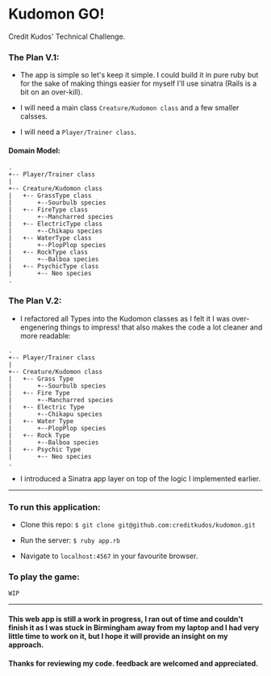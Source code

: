 # Kudomon GO!
Credit Kudos' Technical Challenge.

### The Plan V.1:

* The app is simple so let's keep it simple. I could build it in pure ruby but for the sake of making things easier for myself I'll use sinatra (Rails is a bit on an over-kill).

* I will need a main class `Creature/Kudomon class` and a few smaller calsses.

* I will need a `Player/Trainer class`.


#### Domain Model:
```
.
+-- Player/Trainer class
|
+-- Creature/Kudomon class
|   +-- GrassType class
|       +--Sourbulb species
|   +-- FireType class
|       +--Mancharred species
|   +-- ElectricType class
|       +--Chikapu species
|   +-- WaterType class
|       +--PlopPlop species
|   +-- RockType class
|       +--Balboa species
|   +-- PsychicType class
|       +-- Neo species
.
```
### The Plan V.2:
* I refactored all Types into the Kudomon classes as I felt it I was over-engenering things to impress! that also makes the code a lot cleaner and more readable:
```
.
+-- Player/Trainer class
|
+-- Creature/Kudomon class
|   +-- Grass Type
|       +--Sourbulb species
|   +-- Fire Type
|       +--Mancharred species
|   +-- Electric Type
|       +--Chikapu species
|   +-- Water Type
|       +--PlopPlop species
|   +-- Rock Type
|       +--Balboa species
|   +-- Psychic Type
|       +-- Neo species
.
```
* I introduced a Sinatra app layer on top of the logic I implemented earlier.

----------
### To run this application:
* Clone this repo:
`$ git clone git@github.com:creditkudos/kudomon.git`

* Run the server:
`$ ruby app.rb`

* Navigate to `localhost:4567` in your favourite browser.

### To play the game:

```
WIP
```
----------

#### This web app is still a work in progress, I ran out of time and couldn't finish it as I was stuck in Birmingham away from my laptop and I had very little time to work on it, but I hope it will provide an insight on my approach.

#### Thanks for reviewing my code. feedback are welcomed and appreciated.
